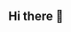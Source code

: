 ## Hi there 👋

<!--
* 👋 Olá, eu sou o Raí!

🎓 Estudante de Engenharia de Software
🌱 Atualmente aprendendo: Java, Python, HTML, CSS, JS e Firebase
🚀 Criando projetos que unem tecnologia, arte e emoção

> “Se você pode usar sua mente para se destruir, você pode usá-la para se construir.”
*Raifson/Raifson** is a ✨ _special_ ✨ repository because its `README.md` (this file) appears on your GitHub profile.
